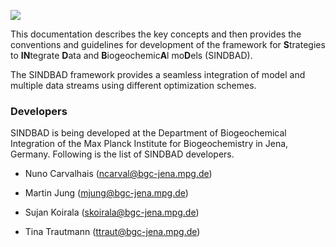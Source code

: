 ![](media/sindbad_banner.png)

This documentation describes the key concepts and then provides the conventions and guidelines for development of
the framework for **S**trategies to **IN**tegrate
**D**ata and **B**iogeochemic**A**l
mo**D**els (SINDBAD).

The SINDBAD framework provides a seamless integration of model and
multiple data streams using different optimization schemes.

### Developers
SINDBAD is being developed at the Department of Biogeochemical Integration of the Max Planck Institute for Biogeochemistry in Jena, Germany. Following is the list of SINDBAD developers.


-   Nuno Carvalhais (<ncarval@bgc-jena.mpg.de>)

-   Martin Jung (<mjung@bgc-jena.mpg.de>)

-   Sujan Koirala (<skoirala@bgc-jena.mpg.de>)

-   Tina Trautmann (<ttraut@bgc-jena.mpg.de>)
